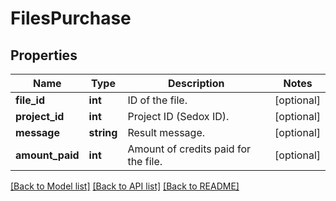 # FilesPurchase

## Properties
Name | Type | Description | Notes
------------ | ------------- | ------------- | -------------
**file_id** | **int** | ID of the file. | [optional] 
**project_id** | **int** | Project ID (Sedox ID). | [optional] 
**message** | **string** | Result message. | [optional] 
**amount_paid** | **int** | Amount of credits paid for the file. | [optional] 

[[Back to Model list]](../../README.md#documentation-for-models) [[Back to API list]](../../README.md#documentation-for-api-endpoints) [[Back to README]](../../README.md)

